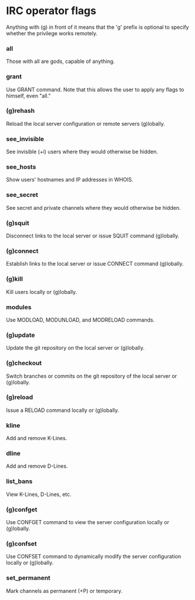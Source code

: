 # IRC operator flags

Anything with (g) in front of it means that the 'g' prefix is optional to
specify whether the privilege works remotely.

### all

Those with all are gods, capable of anything.

### grant

Use GRANT command. Note that this allows the user to apply any flags to himself,
even "all."

### (g)rehash

Reload the local server configuration or remote servers (g)lobally.

### see_invisible

See invisible (+i) users where they would otherwise be hidden.

### see_hosts

Show users' hostnames and IP addresses in WHOIS.

### see_secret

See secret and private channels where they would otherwise be hidden.

### (g)squit

Disconnect links to the local server or issue SQUIT command (g)lobally.

### (g)connect

Establish links to the local server or issue CONNECT command (g)lobally.

### (g)kill

Kill users locally or (g)lobally.

### modules

Use MODLOAD, MODUNLOAD, and MODRELOAD commands.

### (g)update

Update the git repository on the local server or (g)lobally.

### (g)checkout

Switch branches or commits on the git repository of the local server or
(g)lobally.

### (g)reload

Issue a RELOAD command locally or (g)lobally.

### kline

Add and remove K-Lines.

### dline

Add and remove D-Lines.

### list_bans

View K-Lines, D-Lines, etc.

### (g)confget

Use CONFGET command to view the server configuration locally or (g)lobally.

### (g)confset

Use CONFSET command to dynamically modify the server configuration locally or
(g)lobally.

### set_permanent

Mark channels as permanent (+P) or temporary.
